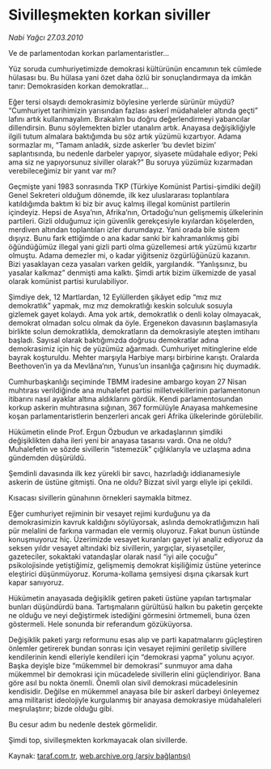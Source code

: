 # Sivilleşmekten korkan siviller

*Nabi Yağcı 27.03.2010*

<div class="yazi"><p>Ve de parlamentodan korkan parlamentaristler...</p>
<p>Yüz soruda cumhuriyetimizde demokrasi kültürünün encamının tek cümlede hülasası bu. Bu hülasa yani özet daha özlü bir sonuçlandırmaya da imkân tanır: Demokrasiden korkan demokratlar...</p>
<p>Eğer tersi olsaydı demokrasimiz böylesine yerlerde sürünür müydü? “Cumhuriyet tarihimizin yarısından fazlası askerî müdahaleler altında geçti” lafını artık kullanmayalım. Bırakalım bu doğru değerlendirmeyi yabancılar dillendirsin. Bunu söylemekten bizler utanalım artık. Anayasa değişikliğiyle ilgili tutum almalara baktığımda bu söz artık yüzümü kızartıyor. Adama sormazlar mı, “Tamam anladık, sizde askerler ‘bu devlet bizim’ saplantısında, bu nedenle darbeler yapıyor, siyasete müdahale ediyor; Peki ama siz ne yapıyorsunuz siviller olarak?” Bu soruya yüzümüz kızarmadan verebileceğimiz bir yanıt var mı? </p>
<p>Geçmişte yani 1983 sonrasında TKP (Türkiye Komünist Partisi-şimdiki değil) Genel Sekreteri olduğum dönemde, ilk kez uluslararası toplantılara katıldığımda baktım ki biz bir avuç kalmış illegal komünist partilerin içindeyiz. Hepsi de Asya’nın, Afrika’nın, Ortadoğu’nun gelişmemiş ülkelerinin partileri. Gizli olduğumuz için güvenlik gerekçesiyle kıyılardan köşelerden, merdiven altından toplantıları izler durumdayız. Yani orada bile sistem dışıyız. Bunu fark ettiğimde o ana kadar sanki bir kahramanlıkmış gibi öğündüğümüz illegal yani gizli parti olma güzellemesi artık yüzümü kızartır olmuştu. Adama demezler mi, o kadar yiğitseniz özgürlüğünüzü kazanın. Bizi yasaklayan ceza yasaları varken geldik, yargılandık. “Yanlışsınız, bu yasalar kalkmaz” denmişti ama kalktı. Şimdi artık bizim ülkemizde de yasal olarak komünist partisi kurulabiliyor. </p>
<p>Şimdiye dek, 12 Martlardan, 12 Eylüllerden şikâyet edip “mız mız demokratlık” yapmak, mız mız demokratlığı keskin solculuk sosuyla gizlemek gayet kolaydı. Ama yok artık, demokratlık o denli kolay olmayacak, demokrat olmadan solcu olmak da öyle. Ergenekon davasının başlamasıyla birlikte solun demokratlıkla, demokratların da demokrasiyle ateşten imtihanı başladı. Sayısal olarak baktığımızda doğrusu demokratlar adına demokrasimiz için hiç de yüzümüz ağarmadı. Cumhuriyet mitinglerine elde bayrak koşturuldu. Mehter marşıyla Harbiye marşı birbirine karıştı. Oralarda Beethoven’in ya da Mevlâna’nın, Yunus’un insanlığa çağırısını hiç duymadık. </p>
<p>Cumhurbaşkanlığı seçiminde TBMM iradesine ambargo koyan 27 Nisan muhtırası verildiğinde ana muhalefet partisi milletvekillerinin parlamentonun itibarını nasıl ayaklar altına aldıklarını gördük. Kendi parlamentosundan korkup askerin muhtırasına sığınan, 367 formülüyle Anayasa mahkemesine koşan parlamentaristlerin benzerleri ancak geri Afrika ülkelerinde görülebilir. </p>
<p>Hükümetin elinde Prof. Ergun Özbudun ve arkadaşlarının şimdiki değişiklikten daha ileri yeni bir anayasa tasarısı vardı. Ona ne oldu? Muhalefetin ve sözde sivillerin “istemezük” çığlıklarıyla ve uzlaşma adına gündemden düşürüldü.</p>
<p>Şemdinli davasında ilk kez yürekli bir savcı, hazırladığı iddianamesiyle askerin de üstüne gitmişti. Ona ne oldu? Bizzat sivil yargı eliyle ipi çekildi. </p>
<p>Kısacası sivillerin günahının örnekleri saymakla bitmez. </p>
<p>Eğer cumhuriyet rejiminin bir vesayet rejimi kurduğunu ya da demokrasimizin kavruk kaldığını söylüyorsak, aslında demokratlığımızın hali pür melalini de farkına varmadan ele vermiş oluyoruz. Fakat bunun üstünde konuşmuyoruz hiç. Üzerimizde vesayet kuranları gayet iyi analiz ediyoruz da seksen yıldır vesayet altındaki biz sivillerin, yargıçlar, siyasetçiler, gazeteciler, sokaktaki vatandaşlar olarak nasıl “iyi aile çocuğu” psikolojisinde yetiştiğimiz, gelişmemiş demokrat kişiliğimiz üstüne yeterince eleştirici düşünmüyoruz. Koruma-kollama şemsiyesi dışına çıkarsak kurt kapar sanıyoruz. </p>
<p>Hükümetin anayasada değişiklik getiren paketi üstüne yapılan tartışmalar bunları düşündürdü bana. Tartışmaların gürültüsü halkın bu paketin gerçekte ne olduğu ve neyi değiştirmek istediğini görmesini örtmemeli, buna özen göstermeli. Hele sonunda bir referandum gözüküyorsa. </p>
<p>Değişiklik paketi yargı reformunu esas alıp ve parti kapatmalarını güçleştiren önlemler getirerek bundan sonrası için vesayet rejimini geriletip sivillere kendilerinin kendi elleriyle kendileri için “demokrasi yapma” yolunu açıyor. Başka deyişle bize “mükemmel bir demokrasi” sunmuyor ama daha mükemmel bir demokrasi için mücadelede sivillerin elini güçlendiriyor. Bana göre asıl bu nokta önemli. Önemli olan sivil demokrasi mücadelesinin kendisidir. Değilse en mükemmel anayasa bile bir askerî darbeyi önleyemez ama militarist ideolojiyle kurgulanmış bir anayasa demokrasiye müdahaleleri meşrulaştırır; bizde olduğu gibi. </p>
<p>Bu cesur adım bu nedenle destek görmelidir. </p>
<p>Şimdi top, sivilleşmekten korkmayacak olan sivillerde.</p></div>

Kaynak: [taraf.com.tr](http://www.taraf.com.tr:80/makale/10639.htm), [web.archive.org (arşiv bağlantısı)](http://web.archive.org/web/20100331133328/http://www.taraf.com.tr:80/makale/10639.htm)
